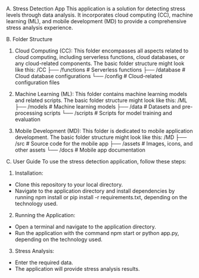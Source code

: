 A. Stress Detection App
This application is a solution for detecting stress levels through data analysis. It incorporates cloud computing (CC), machine learning (ML), and mobile development (MD) to provide a comprehensive stress analysis experience.

B. Folder Structure
1. Cloud Computing (CC):
This folder encompasses all aspects related to cloud computing, including serverless functions, cloud databases, or any cloud-related components. The basic folder structure might look like this:
/CC
├── /functions     # Serverless functions
├── /database      # Cloud database configurations
└── /config        # Cloud-related configuration files

3. Machine Learning (ML):
This folder contains machine learning models and related scripts. The basic folder structure might look like this:
/ML
├── /models        # Machine learning models
├── /data          # Datasets and pre-processing scripts
└── /scripts       # Scripts for model training and evaluation

5. Mobile Development (MD):
This folder is dedicated to mobile application development. The basic folder structure might look like this:
/MD
├── /src           # Source code for the mobile app
├── /assets        # Images, icons, and other assets
└── /docs          # Mobile app documentation

C. User Guide
To use the stress detection application, follow these steps:
1. Installation:
- Clone this repository to your local directory.
- Navigate to the application directory and install dependencies by running npm install or pip install -r requirements.txt, depending on the technology used.

2. Running the Application:
- Open a terminal and navigate to the application directory.
- Run the application with the command npm start or python app.py, depending on the technology used.

3. Stress Analysis:
- Enter the required data.
- The application will provide stress analysis results.
